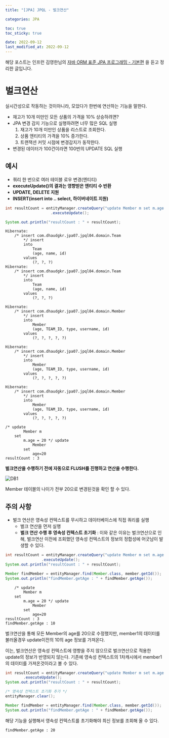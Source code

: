 ```yaml
---
title: "[JPA] JPQL - 벌크연산"

categories: JPA

toc: true
toc_sticky: true

date: 2022-09-12
last_modified_at: 2022-09-12
---
```


해당 포스트는 인프런 김영한님의 [자바 ORM 표준 JPA 프로그래밍 - 기본편](https://www.inflearn.com/course/ORM-JPA-Basic/dashboard) 을 듣고 정리한 글입니다.

# 벌크연산

실시간성으로 작동하는 것이아니라, 모았다가 한번에 연산하는 기능을 말한다.

- 재고가 10개 미만인 모든 상품의 가격을 10% 상승하려면?
- JPA 변경 감지 기능으로 실행하려면 너무 많은 SQL 실행
  1. 재고가 10개 미만인 상품을 리스트로 조회한다.
  2. 상품 엔티티의 가격을 10% 증가한다.
  3. 트랜잭션 커밋 시점에 변경감지가 동작한다.
- 변경된 데이터가 100건이라면 100번의 UPDATE SQL 실행

## 예시

- 쿼리 한 번으로 여러 테이블 로우 변경(엔티티)
- **executeUpdate()의 결과는 영향받은 엔티티 수 반환**
- **UPDATE, DELETE 지원**
- **INSERT(insert into .. select, 하이버네이트 지원)**

```java
int resultCount = entityManager.createQuery("update Member m set m.age = 20")
                    .executeUpdate();

System.out.println("resultCount : " + resultCount);
```

```shell
Hibernate: 
    /* insert com.dhaudgkr.jpa07.jpql04.domain.Team
        */ insert 
        into
            Team
            (age, name, id) 
        values
            (?, ?, ?)
Hibernate: 
    /* insert com.dhaudgkr.jpa07.jpql04.domain.Team
        */ insert 
        into
            Team
            (age, name, id) 
        values
            (?, ?, ?)

Hibernate: 
    /* insert com.dhaudgkr.jpa07.jpql04.domain.Member
        */ insert 
        into
            Member
            (age, TEAM_ID, type, username, id) 
        values
            (?, ?, ?, ?, ?)

Hibernate: 
    /* insert com.dhaudgkr.jpa07.jpql04.domain.Member
        */ insert 
        into
            Member
            (age, TEAM_ID, type, username, id) 
        values
            (?, ?, ?, ?, ?)

Hibernate: 
    /* insert com.dhaudgkr.jpa07.jpql04.domain.Member
        */ insert 
        into
            Member
            (age, TEAM_ID, type, username, id) 
        values
            (?, ?, ?, ?, ?)
            
/* update
        Member m 
    set
        m.age = 20 */ update
            Member 
        set
            age=20
resultCount : 3
```

**벌크연산을 수행하기 전에 자동으로 FLUSH를 진행하고 연산을 수행한다.**

![DB1]({{site.url}}/assets/image/2022/2022-09/12-jpa001.png)

Member 테이블의 나이가 전부 20으로 변경된것을 확인 할 수 있다.



## 주의 사항

- 벌크 연산은 영속성 컨텍스트를 무시하고 데이터베이스에 직접 쿼리를 실행
  - 벌크 연산을 먼저 실행
  - **벌크 연산 수행 후 영속성 컨텍스트 초기화** : 이와 같은 이유는 벌크연산으로 인해, 벌크연산 이전에 조회했던 영속성 컨텍스트의 정보의 정합성에 어긋남이 발생할 수 있다.

```java
int resultCount = entityManager.createQuery("update Member m set m.age = 20")
                .executeUpdate();
System.out.println("resultCount : " + resultCount);

Member findMember = entityManager.find(Member.class, member.getId());
System.out.println("findMember.getAge : " + findMember.getAge());
```

```shell
    /* update
        Member m 
    set
        m.age = 20 */ update
            Member 
        set
            age=20
resultCount : 3
findMember.getAge : 10
```

벌크연산을 통해 모든 Member의 age를 20으로 수정했지만, member1의 데이터를 불러올경우 update이전의 10의 age 정보를 가져온다.

이는, 벌크연산은 영속성 컨텍스트에 영향을 주지 않으므로 벌크연산으로 적용한 update의 정보가 반영되지 않는다. 기존에 영속성 컨텍스트의 1차캐시에서 member1의 데이터를 가져온것이라고 볼 수 있다.

```java
int resultCount = entityManager.createQuery("update Member m set m.age = 20")
        .executeUpdate();
System.out.println("resultCount : " + resultCount);

/* 영속성 컨텍스트 초기화 추가 */
entityManager.clear();

Member findMember = entityManager.find(Member.class, member.getId());
System.out.println("findMember.getAge : " + findMember.getAge());
```

해당 기능을 실행해서 영속성 컨텍스트를 초기화해야 최신 정보를 조회해 올 수 있다.

```shell
findMember.getAge : 20
```